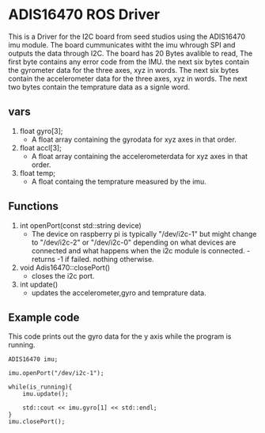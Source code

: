 # ADIS16470 ROS Driver

This is a Driver for the I2C board from seed studios using the ADIS16470 imu module.
The board cummunicates witht the imu whrough SPI and outputs the data through I2C.
The board has 20 Bytes avalible to read, 
The first byte contains any error code from the IMU.
the next six bytes contain the gyrometer data for the three axes, xyz in words.
The next six bytes contain the accelerometer data for the three axes, xyz in words.
The next two bytes contain the temprature data as a signle word.


## vars
1. float gyro[3];
    - A float array containing the gyrodata for xyz axes in that order.
2. float accl[3];
    - A float array containing the accelerometerdata for xyz axes in that order.
3. float temp;
    - A float containg the temprature measured by the imu.

## Functions
1. int openPort(const std::string device)
    - The device on raspberry pi is typically "/dev/i2c-1" but might change to "/dev/i2c-2" or "/dev/i2c-0" depending on what devices are connected and what happens when the i2c module is connected.
    -returns -1 if failed. nothing otherwise.
2. void Adis16470::closePort()
    - closes the i2c port.
3. int update()
    - updates the accelerometer,gyro and temprature data.

## Example code
This code prints out the gyro data for the y axis while the program is running.

    ADIS16470 imu;

    imu.openPort("/dev/i2c-1");

    while(is_running){
        imu.update();

        std::cout << imu.gyro[1] << std::endl;
    }
    imu.closePort();